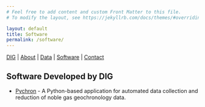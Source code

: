 ```yaml
---
# Feel free to add content and custom Front Matter to this file.
# To modify the layout, see https://jekyllrb.com/docs/themes/#overriding-theme-defaults

layout: default
title: Software
permalink: /software/
---
```


[DIG](/) | [About](/about/) | [Data](/data/) | [Software](/software/) | [Contact](/contact/)

## Software Developed by DIG
- [Pychron](https://github.com/NMGRL/pychron) - A Python-based application for automated data collection and reduction of noble gas geochronology data. 


